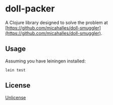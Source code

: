# doll-packer

A Clojure library designed to solve the problem at
[https://github.com/micahalles/doll-smuggler](https://github.com/micahalles/doll-smuggler).

## Usage

Assuming you have leiningen installed:

```
lein test
```

## License

[Unlicense](http://unlicense.org/)
